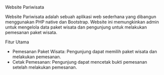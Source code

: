 Website Pariwisata

Website Pariwisata adalah sebuah aplikasi web sederhana yang dibangun menggunakan PHP native dan Bootstrap. Website ini memungkinkan admin untuk mengelola data paket wisata dan pengunjung untuk melakukan pemesanan paket wisata.

Fitur Utama

- Pemesanan Paket Wisata: Pengunjung dapat memilih paket wisata 
  dan melakukan pemesanan.
- Cetak Pemesanan: Pengunjung dapat mencetak bukti pemesanan 
  setelah melakukan pemesanan.